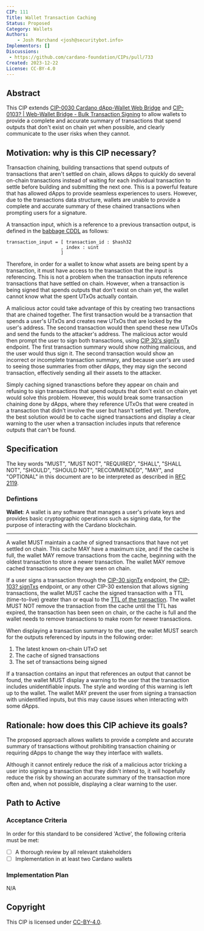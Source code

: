```yaml
---
CIP: 111
Title: Wallet Transaction Caching
Status: Proposed
Category: Wallets
Authors:
    - Josh Marchand <josh@securitybot.info>
Implementors: []
Discussions:
 - https://github.com/cardano-foundation/CIPs/pull/733
Created: 2023-12-22
License: CC-BY-4.0
---
```


## Abstract

This CIP extends [CIP-0030 Cardano dApp-Wallet Web Bridge](https://github.com/cardano-foundation/CIPs/tree/master/CIP-0030/) and [CIP-0103? | Web-Wallet Bridge - Bulk Transaction Signing](https://github.com/cardano-foundation/CIPs/pull/587) to allow wallets to provide a complete and accurate summary of transactions that spend outputs that don't exist on chain yet when possible, and clearly communicate to the user risks when they cannot.

## Motivation: why is this CIP necessary?

Transaction chaining, building transactions that spend outputs of transactions that aren't settled on chain, allows dApps to quickly do several on-chain transactions instead of waiting for each individual transaction to settle before building and submitting the next one. This is a powerful feature that has allowed dApps to provide seamless experiences to users. However, due to the transactions data structure, wallets are unable to provide a complete and accurate summary of these chained transactions when prompting users for a signature.

A transaction input, which is a reference to a previous transaction output, is defined in the [babbage CDDL](https://github.com/IntersectMBO/cardano-ledger/blob/master/eras/babbage/impl/cddl-files/babbage.cddl) as follows:

```
transaction_input = [ transaction_id : $hash32
                    , index : uint
                    ]
```

Therefore, in order for a wallet to know what assets are being spent by a transaction, it must have access to the transaction that the input is referencing. This is not a problem when the transaction inputs reference transactions that have settled on chain. However, when a transaction is being signed that spends outputs that don't exist on chain yet, the wallet cannot know what the spent UTxOs actually contain.

A malicious actor could take advantage of this by creating two transactions that are chained together. The first transaction would be a transaction that spends a user's UTxOs and creates new UTxOs that are locked by the user's address. The second transaction would then spend these new UTxOs and send the funds to the attacker's address. The malicious actor would then prompt the user to sign both transactions, using [CIP 30's signTx](https://github.com/cardano-foundation/CIPs/blob/master/CIP-0030/README.md#apisigntxtx-cbortransaction-partialsign-bool--false-promisecbortransaction_witness_set) endpoint. The first transaction summary would show nothing malicious, and the user would thus sign it. The second transaction would show an incorrect or incomplete transaction summary, and because user's are used to seeing those summaries from other dApps, they may sign the second transaction, effectively sending all their assets to the attacker.

Simply caching signed tranasctions before they appear on chain and refusing to sign transactions that spend outputs that don't exist on chain yet would solve this problem. However, this would break some transaction chaining done by dApps, where they reference UTxOs that were created in a transaction that didn't involve the user but hasn't settled yet. Therefore, the best solution would be to cache signed transactions and display a clear warning to the user when a transaction includes inputs that reference outputs that can't be found.

## Specification

The key words "MUST", "MUST NOT", "REQUIRED", "SHALL", "SHALL NOT", "SHOULD", "SHOULD NOT", "RECOMMENDED", "MAY", and "OPTIONAL" in this document are to be interpreted as described in [RFC 2119](https://datatracker.ietf.org/doc/html/rfc2119).

### Defintions

**Wallet**: A wallet is any software that manages a user's private keys and provides basic cryptographic operations such as signing data, for the purpose of interacting with the Cardano blockchain.

---

A wallet MUST maintain a cache of signed transactions that have not yet settled on chain. This cache MAY have a maximum size, and if the cache is full, the wallet MAY remove transactions from the cache, beginning with the oldest transaction to store a newer transaction. The wallet MAY remove cached transactions once they are seen on chain.

If a user signs a transaction through the [CIP-30 signTx](https://github.com/cardano-foundation/CIPs/blob/master/CIP-0030/README.md#apisigntxtx-cbortransaction-partialsign-bool--false-promisecbortransaction_witness_set) endpoint, the [CIP-103? signTxs](https://github.com/cardano-foundation/CIPs/blob/508ea0557bcd17d793da90312789165dcef8a4db/CIP-0103/README.md#apicip103signtxstxs-transactionsignaturerequest-promisecbortransaction_witness_set) endpoint, or any other CIP-30 extension that allows signing transactions, the wallet MUST cache the signed transaction with a TTL (time-to-live) greater than or equal to the [TTL of the transaction](https://github.com/IntersectMBO/cardano-ledger/blob/master/eras/babbage/impl/cddl-files/babbage.cddl#L57C8-L57C9). The wallet MUST NOT remove the transaction from the cache until the TTL has expired, the transaction has been seen on chain, or the cache is full and the wallet needs to remove transactions to make room for newer transactions.

When displaying a transaction summary to the user, the wallet MUST search for the outputs referenced by inputs in the following order:

1. The latest known on-chain UTxO set
2. The cache of signed transactions
3. The set of transactions being signed

If a transaction contains an input that references an output that cannot be found, the wallet MUST display a warning to the user that the transaction includes unidentifiable inputs. The style and wording of this warning is left up to the wallet. The wallet MAY prevent the user from signing a transaction with unidentified inputs, but this may cause issues when interacting with some dApps.

## Rationale: how does this CIP achieve its goals?

The proposed approach allows wallets to provide a complete and accurate summary of transactions without prohibiting transaction chaining or requiring dApps to change the way they interface with wallets.

Although it cannot entirely reduce the risk of a malicious actor tricking a user into signing a transaction that they didn't intend to, it will hopefully reduce the risk by showing an accurate summary of the transaction more often and, when not possible, displaying a clear warning to the user.

## Path to Active

### Acceptance Criteria

In order for this standard to be considered 'Active', the following criteria must be met:

- [ ] A thorough review by all relevant stakeholders
- [ ] Implementation in at least two Cardano wallets

### Implementation Plan

N/A

## Copyright

This CIP is licensed under [CC-BY-4.0](https://creativecommons.org/licenses/by/4.0/legalcode).

